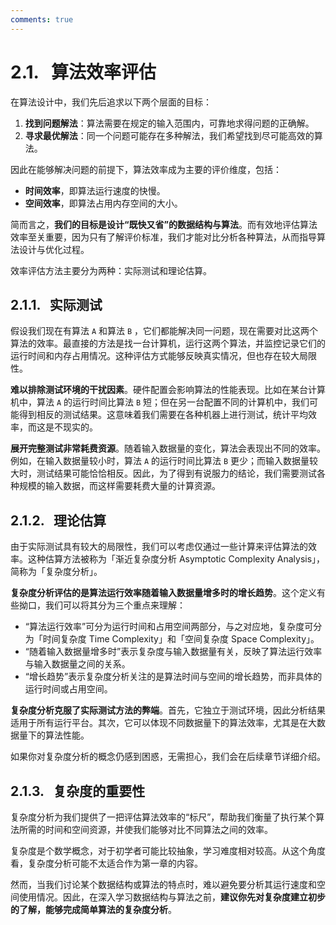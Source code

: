 ```yaml
---
comments: true
---
```


# 2.1. &nbsp; 算法效率评估

在算法设计中，我们先后追求以下两个层面的目标：

1. **找到问题解法**：算法需要在规定的输入范围内，可靠地求得问题的正确解。
2. **寻求最优解法**：同一个问题可能存在多种解法，我们希望找到尽可能高效的算法。

因此在能够解决问题的前提下，算法效率成为主要的评价维度，包括：

- **时间效率**，即算法运行速度的快慢。
- **空间效率**，即算法占用内存空间的大小。

简而言之，**我们的目标是设计“既快又省”的数据结构与算法**。而有效地评估算法效率至关重要，因为只有了解评价标准，我们才能对比分析各种算法，从而指导算法设计与优化过程。

效率评估方法主要分为两种：实际测试和理论估算。

## 2.1.1. &nbsp; 实际测试

假设我们现在有算法 `A` 和算法 `B` ，它们都能解决同一问题，现在需要对比这两个算法的效率。最直接的方法是找一台计算机，运行这两个算法，并监控记录它们的运行时间和内存占用情况。这种评估方式能够反映真实情况，但也存在较大局限性。

**难以排除测试环境的干扰因素**。硬件配置会影响算法的性能表现。比如在某台计算机中，算法 `A` 的运行时间比算法 `B` 短；但在另一台配置不同的计算机中，我们可能得到相反的测试结果。这意味着我们需要在各种机器上进行测试，统计平均效率，而这是不现实的。

**展开完整测试非常耗费资源**。随着输入数据量的变化，算法会表现出不同的效率。例如，在输入数据量较小时，算法 `A` 的运行时间比算法 `B` 更少；而输入数据量较大时，测试结果可能恰恰相反。因此，为了得到有说服力的结论，我们需要测试各种规模的输入数据，而这样需要耗费大量的计算资源。

## 2.1.2. &nbsp; 理论估算

由于实际测试具有较大的局限性，我们可以考虑仅通过一些计算来评估算法的效率。这种估算方法被称为「渐近复杂度分析 Asymptotic Complexity Analysis」，简称为「复杂度分析」。

**复杂度分析评估的是算法运行效率随着输入数据量增多时的增长趋势**。这个定义有些拗口，我们可以将其分为三个重点来理解：

- “算法运行效率”可分为运行时间和占用空间两部分，与之对应地，复杂度可分为「时间复杂度 Time Complexity」和「空间复杂度 Space Complexity」。
- “随着输入数据量增多时”表示复杂度与输入数据量有关，反映了算法运行效率与输入数据量之间的关系。
- “增长趋势”表示复杂度分析关注的是算法时间与空间的增长趋势，而非具体的运行时间或占用空间。

**复杂度分析克服了实际测试方法的弊端**。首先，它独立于测试环境，因此分析结果适用于所有运行平台。其次，它可以体现不同数据量下的算法效率，尤其是在大数据量下的算法性能。

如果你对复杂度分析的概念仍感到困惑，无需担心，我们会在后续章节详细介绍。

## 2.1.3. &nbsp; 复杂度的重要性

复杂度分析为我们提供了一把评估算法效率的“标尺”，帮助我们衡量了执行某个算法所需的时间和空间资源，并使我们能够对比不同算法之间的效率。

复杂度是个数学概念，对于初学者可能比较抽象，学习难度相对较高。从这个角度看，复杂度分析可能不太适合作为第一章的内容。

然而，当我们讨论某个数据结构或算法的特点时，难以避免要分析其运行速度和空间使用情况。因此，在深入学习数据结构与算法之前，**建议你先对复杂度建立初步的了解，能够完成简单算法的复杂度分析**。
